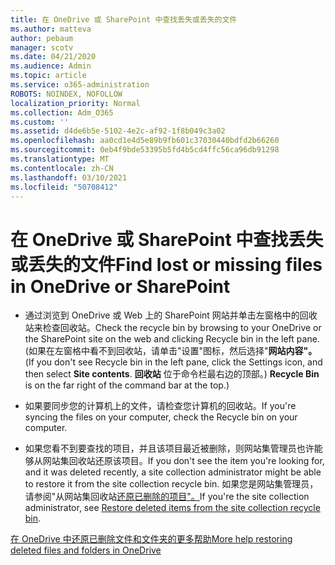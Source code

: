 ```yaml
---
title: 在 OneDrive 或 SharePoint 中查找丢失或丢失的文件
ms.author: matteva
author: pebaum
manager: scotv
ms.date: 04/21/2020
ms.audience: Admin
ms.topic: article
ms.service: o365-administration
ROBOTS: NOINDEX, NOFOLLOW
localization_priority: Normal
ms.collection: Adm_O365
ms.custom: ''
ms.assetid: d4de6b5e-5102-4e2c-af92-1f8b049c3a02
ms.openlocfilehash: aa0cd1e4d5e89b9fb601c37030440bdfd2b66260
ms.sourcegitcommit: 0eb4f9bde53395b5fd4b5cd4ffc56ca96db91298
ms.translationtype: MT
ms.contentlocale: zh-CN
ms.lasthandoff: 03/10/2021
ms.locfileid: "50708412"
---
```

# <a name="find-lost-or-missing-files-in-onedrive-or-sharepoint"></a><span data-ttu-id="c436e-102">在 OneDrive 或 SharePoint 中查找丢失或丢失的文件</span><span class="sxs-lookup"><span data-stu-id="c436e-102">Find lost or missing files in OneDrive or SharePoint</span></span>

- <span data-ttu-id="c436e-103">通过浏览到 OneDrive 或 Web 上的 SharePoint 网站并单击左窗格中的回收站来检查回收站。</span><span class="sxs-lookup"><span data-stu-id="c436e-103">Check the recycle bin by browsing to your OneDrive or the SharePoint site on the web and clicking Recycle bin in the left pane.</span></span> <span data-ttu-id="c436e-104"> (如果在左窗格中看不到回收站，请单击"设置"图标，然后选择"**网站内容"。**</span><span class="sxs-lookup"><span data-stu-id="c436e-104">(If you don't see Recycle bin in the left pane, click the Settings icon, and then select **Site contents**.</span></span> <span data-ttu-id="c436e-105">**回收站** 位于命令栏最右边的顶部。) </span><span class="sxs-lookup"><span data-stu-id="c436e-105">**Recycle Bin** is on the far right of the command bar at the top.)</span></span> 
    
- <span data-ttu-id="c436e-106">如果要同步您的计算机上的文件，请检查您计算机的回收站。</span><span class="sxs-lookup"><span data-stu-id="c436e-106">If you're syncing the files on your computer, check the Recycle bin on your computer.</span></span> 
    
- <span data-ttu-id="c436e-107">如果您看不到要查找的项目，并且该项目最近被删除，则网站集管理员也许能够从网站集回收站还原该项目。</span><span class="sxs-lookup"><span data-stu-id="c436e-107">If you don't see the item you're looking for, and it was deleted recently, a site collection administrator might be able to restore it from the site collection recycle bin.</span></span> <span data-ttu-id="c436e-108">如果您是网站集管理员，请参阅"从网站集回收站[还原已删除的项目"。](https://support.microsoft.com/office/restore-items-in-the-recycle-bin-that-were-deleted-from-sharepoint-or-teams-6df466b6-55f2-4898-8d6e-c0dff851a0be)</span><span class="sxs-lookup"><span data-stu-id="c436e-108">If you're the site collection administrator, see [Restore deleted items from the site collection recycle bin](https://support.microsoft.com/office/restore-items-in-the-recycle-bin-that-were-deleted-from-sharepoint-or-teams-6df466b6-55f2-4898-8d6e-c0dff851a0be).</span></span>
    
[<span data-ttu-id="c436e-109">在 OneDrive 中还原已删除文件和文件夹的更多帮助</span><span class="sxs-lookup"><span data-stu-id="c436e-109">More help restoring deleted files and folders in OneDrive</span></span>](https://go.microsoft.com/fwlink/?linkid=872872)
  

